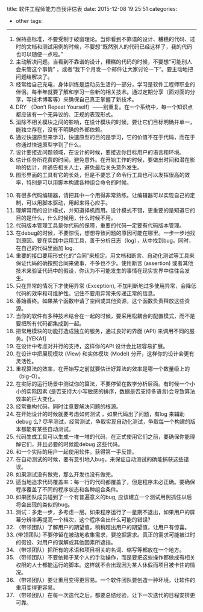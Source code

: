 title: 软件工程师能力自我评估表
date: 2015-12-08 19:25:51
categories:
  - other
tags:
---

1. 保持高标准，不要受制于破窗理论。当你看到不靠谱的设计、糟糕的代码、过时的文档和测试用例的时候，不要想“既然别人的代码已经这样了，我的代码也可以随便一点啦。”
2. 主动解决问题。当看到不靠谱的设计，糟糕的代码的时候，不要想“可能别人会来管这个事情” ，或者“我下个月发一个邮件让大家讨论一下”。要主动地把问题给解决了。
3. 经常给自己充电，身体训练是运动员生活的一部分，学习是软件工程师职业的伴侣。每半年就要了解和学习一些新的相关技术。通过定期分享（面对面的分享，写技术博客等）来确保自己真正掌握了新技术。
4. DRY （Don’t Repeat Yourself）——别重复。在一个系统中，每一个知识点都应该有一个无异议的、正规的表现形式。
5. 消除不相关模块之间的影响，在设计模块的时候，要让它们目标明确并单一，能独立存在，没有不明确的外部依赖。
6. 通过快速原型来学习，快速原型的目的是学习，它的价值不在于代码，而在于你通过快速原型学到了什么。
7. 设计要接近问题领域，在设计的时候，要接近你目标用户的语言和环境。
8. 估计任务所花费的时间，避免意外。在开始工作的时候，要做出时间和潜在影响的估计，并通告相关人士，避免最后关头意外发生。
9. 图形界面的工具有它的长处，但是不要忘了命令行工具也可以发挥很高的效率，特别是可以用脚本构建各种组合命令的时候。

<!-- more -->

10. 有很多代码编辑器，请把其中一个用得非常熟练。让编辑器可以实现自己的定制，可以用脚本驱动，用起来得心应手。
11. 理解常用的设计模式，并知道择机而用。设计模式不错，更重要的是知道它的目的是什么，什么时候用，什么时候不用。
12. 代码版本管理工具是你代码的保障，重要的代码一定要有代码版本管理。
13. 在debug的时候，不要惊慌，想想导致问题的原因可能在哪里。一步一步地找到原因。要在实践中运用工具，善于分析日志（log），从中找到bug。同时，在自己的代码里面加 log.
14. 重要的接口要用形式化的“合同”来规定。用文档和断言、自动化测试等工具来保证代码的确按照合同来做事，不多也不少。使用断言 (assertion) 或者其他技术来验证代码中的假设，你认为不可能发生的事情在现实世界中往往会发生。
15. 只在异常的情况下才使用异常 (Exception), 不加判断地过多使用异常，会降低代码的效率和可维护性。记住不要用异常来传递正常的信息。
16. 善始善终。如果某个函数申请了空间或其他资源，这个函数负责释放这些资源。
17. 当你的软件有多种技术结合在一起的时候，要采用松耦合的配置模式，而不是要把所有代码都集成到一起。
18. 把常用模块的功能打造成独立的服务，通过良好的界面 (API) 来调用不同的服务。[YEKA1]
19. 在设计中考虑对并行的支持，这样你的API 设计会比较容易扩展。
20. 在设计中把展现模块 (View) 和实体模块 (Model) 分开，这样你的设计会更有灵活性。
21. 重视算法的效率，在开始写之前就要估计好算法的效率是哪一个数量级上的（big-O）。
22. 在实际的运行场景中测试你的算法，不要停留在数学分析层面。有时候一个小小的实际因素 (是否支持大小写敏感的排序，数据是否支持多语言)会导致算法效率的巨大变化。
23. 经常重构代码，同时注意要解决问题的根源。
24. 在开始设计的时候就要考虑如何测试 ，如果代码出了问题，有log 来辅助debug 么? 尽早测试，经常测试，争取实现自动化测试，争取每一个构建的版本都能有某些自动测试。
25. 代码生成工具可以生成一堆一堆的代码，在正式使用它们之前，要确保你能理解它们，并且必要的时候能debug 这些代码。
26. 和一个实际的用户一起使用软件，获得第一手反馈。
27. 在自动测试的时候，要有意引地入bug，来保证自动测试的确能捕获这些错误。
28. 如果测试没有做完，那么开发也没有做完。
29. 适当地追求代码覆盖率：每一行的代码都覆盖了，但是程序未必正确。要确保程序覆盖了不同的程序状态和各种组合条件。
30. 如果团队成员碰到了一个有普遍意义的bug, 应该建立一个测试用例抓住以后将会出现的类似的bug。
31. 测试：多走一步，多考虑一层。如果程序运行了一星期不退出，如果用户的屏幕分辨率再提高一个档次，这个程序会出什么可能的错误?
32. （带领团队）了解用户的期望值，稍稍超出用户的期望值，让用户有惊喜。
33. (带领团队) 不要停留在被动地收集需求，要挖掘需求。真正的需求可能被过时的假设、对用户的误解或其他因素所遮挡。
34. （带领团队）把所有的术语和项目相关的名词、缩写等都放在一个地方。
35. （带领团队）不要依赖于某个人的手动操作，而是要把这些操作都做成有相关权限的人士都能运行的脚本。这样就不会出现因为某人休假而项目被卡住的情况。
36. （带领团队）要让重用变得更容易。一个软件团队要创造一种环境，让软件的重用变得更容易。
37. （带领团队）在每一次迭代之后，都要总结经验，让下一次迭代的日程安排更可靠。